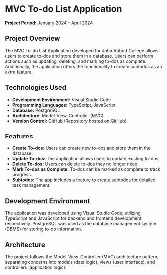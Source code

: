 # MVC To-do List Application

**Project Period:** January 2024 – April 2024

## Project Overview

The MVC To-do List Application developed for John Abbott College allows users to create to-dos and store them in a database. Users can perform actions such as updating, deleting, and marking to-dos as complete. Additionally, the application offers the functionality to create subtodos as an extra feature.

## Technologies Used

- **Development Environment:** Visual Studio Code
- **Programming Languages:** TypeScript, JavaScript
- **Database:** PostgreSQL
- **Architecture:** Model-View-Controller (MVC)
- **Version Control:** GitHub (Repository hosted on GitHub)

## Features

- **Create To-dos:** Users can create new to-dos and store them in the database.
- **Update To-dos:** The application allows users to update existing to-dos.
- **Delete To-dos:** Users can delete to-dos they no longer need.
- **Mark To-dos as Complete:** To-dos can be marked as complete to track progress.
- **Subtodos:** The app includes a feature to create subtodos for detailed task management.

## Development Environment

The application was developed using Visual Studio Code, utilizing TypeScript and JavaScript for backend and frontend development, respectively. PostgreSQL was used as the database management system (DBMS) for storing to-do information.

## Architecture

The project follows the Model-View-Controller (MVC) architecture pattern, separating concerns into models (data logic), views (user interface), and controllers (application logic).

